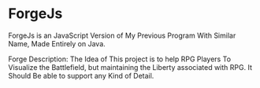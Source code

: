 # ForgeJs
ForgeJs is an JavaScript Version of My Previous Program With Similar Name, Made Entirely on Java.

Forge Description:
The Idea of This project is to help RPG Players To Visualize the Battlefield, but maintaining the Liberty associated with RPG.
It Should Be able to support any Kind of Detail.
